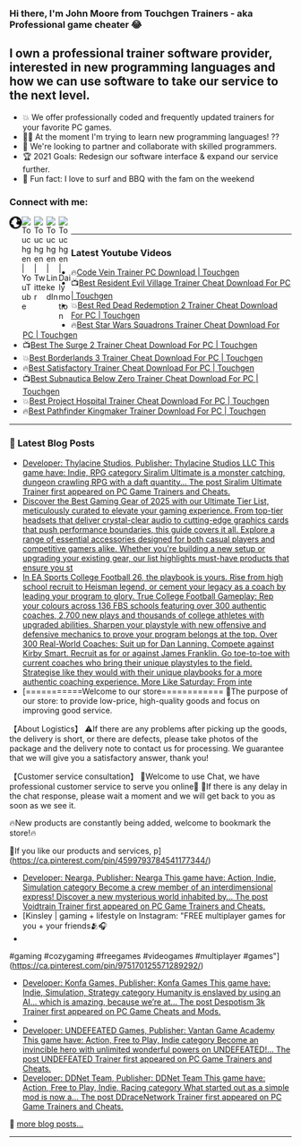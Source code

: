 ### Hi there, I'm John Moore from Touchgen Trainers - aka Professional game cheater 😂
## I own a professional trainer software provider, interested in new programming languages and how we can use software to take our service to the next level.

- 💥 We offer professionally coded and frequently updated trainers for your favorite PC games.
- 👩‍💻 At the moment I'm trying to learn new programming languages! ??
- 🤝 We're looking to partner and collaborate with skilled programmers.
- 🏆 2021 Goals: Redesign our software interface & expand our service further. 
- 🎉 Fun fact: I love to surf and BBQ with the fam on the weekend


### Connect with me:

[<img align="left" alt="Touchgen.net" width="22px" src="https://raw.githubusercontent.com/iconic/open-iconic/master/svg/globe.svg" />][website]
[<img align="left" alt="Touchgen | YouTube" width="22px" src="https://cdn.jsdelivr.net/npm/simple-icons@v3/icons/youtube.svg" />][youtube]
[<img align="left" alt="Touchgen | Twitter" width="22px" src="https://cdn.jsdelivr.net/npm/simple-icons@v3/icons/twitter.svg" />][twitter]
[<img align="left" alt="Touchgen | LinkedIn" width="22px" src="https://cdn.jsdelivr.net/npm/simple-icons@v3/icons/linkedin.svg" />][linkedin]
[<img align="left" alt="Touchgen | Dailymotion" width="22px" src="https://cdn.jsdelivr.net/npm/simple-icons@v3/icons/dailymotion.svg" />][dailymotion]

<br />

---
### Latest Youtube Videos

<!-- VIDEO-POST-LIST:START -->
 - 🔥[Code Vein Trainer PC Download | Touchgen](https://www.youtube.com/watch?v=g0uV3XJYyWU)
 - 📺[Best Resident Evil Village Trainer Cheat Download For PC | Touchgen](https://www.youtube.com/watch?v=oy_CNrI8DlY)
 - 💥[Best Red Dead Redemption 2 Trainer Cheat Download For PC | Touchgen](https://www.youtube.com/watch?v=dX3VmYrRqkY)
 - 🔥[Best Star Wars Squadrons Trainer Cheat Download For PC | Touchgen](https://www.youtube.com/watch?v=xDHtwMdYiFw)
 - 📺[Best The Surge 2 Trainer Cheat Download For PC | Touchgen](https://www.youtube.com/watch?v=gtByxJ0XD1U)
 - 💥[Best Borderlands 3 Trainer Cheat Download For PC | Touchgen](https://www.youtube.com/watch?v=1mCnnunOVM8)
 - 🔥[Best Satisfactory Trainer Cheat Download For PC | Touchgen](https://www.youtube.com/watch?v=xb_tsj03p90)
 - 📺[Best Subnautica Below Zero Trainer Cheat Download For PC | Touchgen](https://www.youtube.com/watch?v=kFKcSaWTBMc)
 - 💥[Best Project Hospital Trainer Cheat Download For PC | Touchgen](https://www.youtube.com/watch?v=b2prNIkFV_0)
 - 🔥[Best Pathfinder Kingmaker Trainer Download For PC | Touchgen](https://www.youtube.com/watch?v=M1s6WKM4k0o)<!-- VIDEO-POST-LIST:END -->
---

### 🧾 Latest Blog Posts

<!-- BLOG-POST-LIST:START -->
- [Developer: Thylacine Studios, Publisher: Thylacine Studios LLC This game have: Indie, RPG category ﻿Siralim Ultimate is a monster catching, dungeon crawling RPG with a daft quantity... The post Siralim Ultimate Trainer first appeared on PC Game Trainers and Cheats.](https://ca.pinterest.com/pin/510454939037141839/)
- [Discover the Best Gaming Gear of 2025 with our Ultimate Tier List, meticulously curated to elevate your gaming experience. From top-tier headsets that deliver crystal-clear audio to cutting-edge graphics cards that push performance boundaries, this guide covers it all. Explore a range of essential accessories designed for both casual players and competitive gamers alike. Whether you&#39;re building a new setup or upgrading your existing gear, our list highlights must-have products that ensure you st](https://ca.pinterest.com/pin/1091911872181257798/)
- [In EA Sports College Football 26, the playbook is yours. Rise from high school recruit to Heisman legend, or cement your legacy as a coach by leading your program to glory. True College Football Gameplay: Rep your colours across 136 FBS schools featuring over 300 authentic coaches, 2,700 new plays and thousands of college athletes with upgraded abilities. Sharpen your playstyle with new offensive and defensive mechanics to prove your program belongs at the top. Over 300 Real-World Coaches: Suit up for Dan Lanning. Compete against Kirby Smart. Recruit as for or against James Franklin. Go toe-to-toe with current coaches who bring their unique playstyles to the field. Strategise like they would with their unique playbooks for a more authentic coaching experience. More Like Saturday: From inte](https://ca.pinterest.com/pin/4610349120230542592/)
- [===========Welcome to our store============
📢The purpose of our store: to provide low-price, high-quality goods and focus on improving good service.

【About Logistics】
⚠If there are any problems after picking up the goods, the delivery is short, or there are defects, please take photos of the package and the delivery note to contact us for processing. We guarantee that we will give you a satisfactory answer, thank you!

【Customer service consultation】
💖Welcome to use Chat, we have professional customer service to serve you online💖
🔔If there is any delay in the chat response, please wait a moment and we will get back to you as soon as we see it.
                       
🔥New products are constantly being added, welcome to bookmark the store!🔥

💯If you like our products and services, p](https://ca.pinterest.com/pin/4599793784541177344/)
- [Developer: Nearga, Publisher: Nearga This game have: Action, Indie, Simulation category Become a crew member of an interdimensional express! Discover a new mysterious world inhabited by... The post Voidtrain Trainer first appeared on PC Game Trainers and Cheats.](https://ca.pinterest.com/pin/775745104602901464/)
- [Kinsley | gaming + lifestyle on Instagram: &quot;FREE multiplayer games for you + your friends🫂🎧
- 
#gaming #cozygaming #freegames #videogames #multiplayer #games&quot;](https://ca.pinterest.com/pin/975170125571289292/)
- [Developer: Konfa Games, Publisher: Konfa Games This game have: Indie, Simulation, Strategy category ﻿Humanity is enslaved by using an AI… which is amazing, because we’re at... The post Despotism 3k Trainer first appeared on PC Game Cheats and Mods.](https://ca.pinterest.com/pin/583568064246514205/)
- [](https://ca.pinterest.com/pin/12314598976579195/)
- [Developer: UNDEFEATED Games, Publisher: Vantan Game Academy This game have: Action, Free to Play, Indie category ﻿Become an invincible hero with unlimited wonderful powers on UNDEFEATED!... The post UNDEFEATED Trainer first appeared on PC Game Trainers and Cheats.](https://ca.pinterest.com/pin/710794753720418368/)
- [Developer: DDNet Team, Publisher: DDNet Team This game have: Action, Free to Play, Indie, Racing category ﻿What started out as a simple mod is now a... The post DDraceNetwork Trainer first appeared on PC Game Trainers and Cheats.](https://ca.pinterest.com/pin/583568064243812280/)
<!-- BLOG-POST-LIST:END -->

📖 [more blog posts...](https://touchgen-gaming-trainers.blogspot.com)

---


[website]: https://www.touchgen.net
[twitter]: https://twitter.com/touchgentrainer
[youtube]: https://www.youtube.com/c/Touchgen
[dailymotion]: https://www.dailymotion.com/dm_aedae9e8c0bf3c7b8a4c59d9a0f042c6
[linkedin]: https://www.linkedin.com/company/touchgencheats
